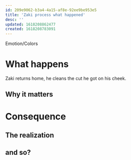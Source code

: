 ```yaml
---
id: 209e9062-b3a4-4a15-af8e-92ee9be953e5
title: 'Zaki process what happened'
desc: ''
updated: 1618208862477
created: 1618208783091
---
```

Emotion/Colors
>

# What happens
Zaki returns home, he cleans the cut he got on his cheek.

##  Why it matters


# Consequence

## The realization

## and so?
